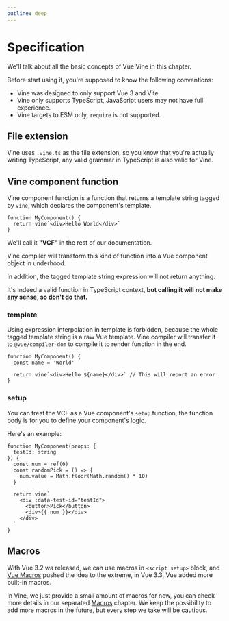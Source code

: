 ```yaml
---
outline: deep
---
```


# Specification

We'll talk about all the basic concepts of Vue Vine in this chapter.

Before start using it, you're supposed to know the following conventions:

- Vine was designed to only support Vue 3 and Vite.
- Vine only supports TypeScript, JavaScript users may not have full experience.
- Vine targets to ESM only, `require` is not supported.

## File extension

Vine uses `.vine.ts` as the file extension, so you know that you're actually writing TypeScript, any valid grammar in TypeScript is also valid for Vine.

## Vine component function

Vine component function is a function that returns a template string tagged by `vine`, which declares the component's template.

```vue-vine
function MyComponent() {
  return vine`<div>Hello World</div>`
}
```

We'll call it **"VCF"** in the rest of our documentation.

Vine compiler will transform this kind of function into a Vue component object in underhood.

In addition, the tagged template string expression will not return anything.

It's indeed a valid function in TypeScript context, **but calling it will not make any sense, so don't do that.**

### template

Using expression interpolation in template is forbidden, because the whole tagged template string is a raw Vue template. Vine compiler will transfer it to `@vue/compiler-dom` to compile it to render function in the end.

```vue-vine
function MyComponent() {
  const name = 'World'

  return vine`<div>Hello ${name}</div>` // This will report an error
}
```

### setup

You can treat the VCF as a Vue component's `setup` function, the function body is for you to define your component's logic.

Here's an example:

```vue-vine
function MyComponent(props: {
  testId: string
}) {
  const num = ref(0)
  const randomPick = () => {
    num.value = Math.floor(Math.random() * 10)
  }

  return vine`
    <div :data-test-id="testId">
      <button>Pick</button>
      <div>{{ num }}</div>
    </div>
  `
}
```

## Macros

With Vue 3.2 wa released, we can use macros in `<script setup>` block, and [Vue Macros](https://vue-macros.sxzz.moe/) pushed the idea to the extreme, in Vue 3.3, Vue added more built-in macros.

In Vine, we just provide a small amount of macros for now, you can check more details in our separated [Macros](./macros.html) chapter. We keep the possibility to add more macros in the future, but every step we take will be cautious.
